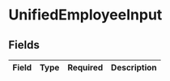 # UnifiedEmployeeInput


## Fields

| Field       | Type        | Required    | Description |
| ----------- | ----------- | ----------- | ----------- |
